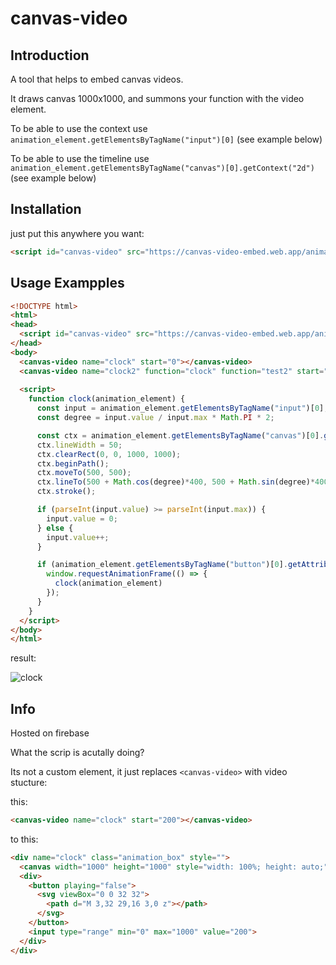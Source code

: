 # canvas-video

## Introduction

A tool that helps to embed canvas videos.

It draws canvas 1000x1000, and summons your function with the video element.

To be able to use the context use `animation_element.getElementsByTagName("input")[0]` (see example below)

To be able to use the timeline use `animation_element.getElementsByTagName("canvas")[0].getContext("2d")` (see example below)

## Installation

just put this anywhere you want:
```html
<script id="canvas-video" src="https://canvas-video-embed.web.app/animation.js"></script>
```

## Usage Exampples

```html
<!DOCTYPE html>
<html>
<head>
  <script id="canvas-video" src="https://canvas-video-embed.web.app/animation.js"></script>
</head>
<body>
  <canvas-video name="clock" start="0"></canvas-video>
  <canvas-video name="clock2" function="clock" function="test2" start="0"></canvas-video>
  
  <script>
    function clock(animation_element) {
      const input = animation_element.getElementsByTagName("input")[0];
      const degree = input.value / input.max * Math.PI * 2;

      const ctx = animation_element.getElementsByTagName("canvas")[0].getContext("2d");
      ctx.lineWidth = 50;
      ctx.clearRect(0, 0, 1000, 1000);
      ctx.beginPath();
      ctx.moveTo(500, 500);
      ctx.lineTo(500 + Math.cos(degree)*400, 500 + Math.sin(degree)*400);
      ctx.stroke();

      if (parseInt(input.value) >= parseInt(input.max)) {
        input.value = 0;
      } else {
        input.value++;
      }

      if (animation_element.getElementsByTagName("button")[0].getAttribute("playing") == "true") {
        window.requestAnimationFrame(() => {
          clock(animation_element)
        });
      }
    }
  </script>
</body>
</html>
```

result:

![clock](https://user-images.githubusercontent.com/53610738/159015772-1e691bb7-be66-4dd3-aed9-41a2b003cc35.PNG)

## Info

Hosted on firebase


What the scrip is acutally doing?

Its not a custom element, it just replaces `<canvas-video>` with video stucture:

this:
```html
<canvas-video name="clock" start="200"></canvas-video>
```
to this:
```html
<div name="clock" class="animation_box" style="">
  <canvas width="1000" height="1000" style="width: 100%; height: auto;"></canvas>
  <div>
    <button playing="false">
      <svg viewBox="0 0 32 32">
        <path d="M 3,32 29,16 3,0 z"></path>
      </svg>
    </button>
    <input type="range" min="0" max="1000" value="200">
  </div>
</div>
```
